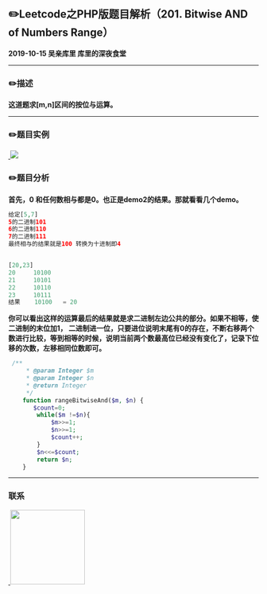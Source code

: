 ## :pencil2:Leetcode之PHP版题目解析（201. Bitwise AND of Numbers Range）
**2019-10-15 吴亲库里 库里的深夜食堂**
****
### :pencil2:描述
**这道题求[m,n]区间的按位与运算。**
****
### :pencil2:题目实例
<a href="https://github.com/wuqinqiang/">
​    <img src="https://github.com/wuqinqiang/Lettcode-php/blob/master/images/201.png">
</a> 

### :pencil2:题目分析
**首先，0 和任何数相与都是0。也正是demo2的结果。那就看看几个demo。**
```php
给定[5,7]
5的二进制101
6的二进制110
7的二进制111
最终相与的结果就是100 转换为十进制即4


[20,23]
20     10100
21     10101
22     10110
23     10111
结果    10100   = 20


```
**你可以看出这样的运算最后的结果就是求二进制左边公共的部分。如果不相等，使二进制的末位加1， 二进制进一位，只要进位说明末尾有0的存在，不断右移两个数进行比较，等到相等的时候，说明当前两个数最高位已经没有变化了，记录下位移的次数，左移相同位数即可。**

```php
 /**
     * @param Integer $m
     * @param Integer $n
     * @return Integer
     */
    function rangeBitwiseAnd($m, $n) {
       $count=0;
        while($m !=$n){
            $m>>=1;
            $n>>=1;
            $count++;
        }
        $n<<=$count;
        return $n;
    }   

```
****


### 联系

<a href="https://github.com/wuqinqiang/">
​    <img src="https://github.com/wuqinqiang/Lettcode-php/blob/master/qrcode_for_gh_c194f9d4cdb1_430.jpg" width="150px" height="150px">
</a> 
   
    
    
    

